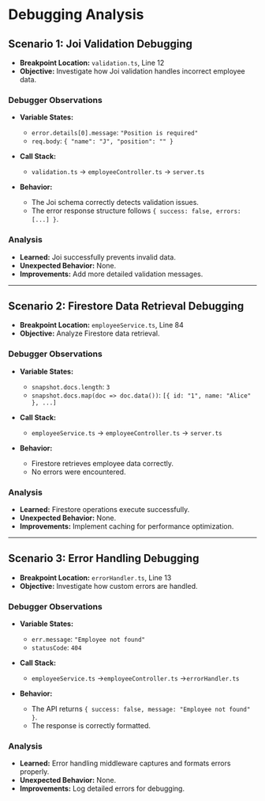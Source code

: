 # Debugging Analysis

## Scenario 1: Joi Validation Debugging

- **Breakpoint Location:** 
`validation.ts`, Line 12
- **Objective:** Investigate how Joi validation handles incorrect employee data.

### Debugger Observations

- **Variable States:**
  - `error.details[0].message`: `"Position is required"`
  - `req.body`: `{ "name": "J", "position": "" }`

- **Call Stack:**
  - `validation.ts` → `employeeController.ts` → `server.ts`

- **Behavior:** 
  - The Joi schema correctly detects validation issues.
  - The error response structure follows `{ success: false, errors: [...] }`.

### Analysis

- **Learned:** Joi successfully prevents invalid data.
- **Unexpected Behavior:** None.
- **Improvements:** Add more detailed validation messages.

---

## Scenario 2: Firestore Data Retrieval Debugging

- **Breakpoint Location:** `employeeService.ts`, Line 84
- **Objective:** Analyze Firestore data retrieval.

### Debugger Observations

- **Variable States:**
  - `snapshot.docs.length`: `3`
  - `snapshot.docs.map(doc => doc.data())`: `[{ id: "1", name: "Alice" }, ...]`

- **Call Stack:**
  - `employeeService.ts` → `employeeController.ts` → `server.ts`

- **Behavior:** 
  - Firestore retrieves employee data correctly.
  - No errors were encountered.

### Analysis

- **Learned:** Firestore operations execute successfully.
- **Unexpected Behavior:** None.
- **Improvements:** Implement caching for performance optimization.

---

## Scenario 3: Error Handling Debugging

- **Breakpoint Location:** `errorHandler.ts`, Line 13
- **Objective:** Investigate how custom errors are handled.

### Debugger Observations

- **Variable States:**
  - `err.message`: `"Employee not found"`
  - `statusCode`: `404`

- **Call Stack:**
  - `employeeService.ts` →`employeeController.ts` →`errorHandler.ts`

- **Behavior:** 
  - The API returns `{ success: false, message: "Employee not found" }`.
  - The response is correctly formatted.

### Analysis

- **Learned:** Error handling middleware captures and formats errors properly.
- **Unexpected Behavior:** None.
- **Improvements:** Log detailed errors for debugging.
